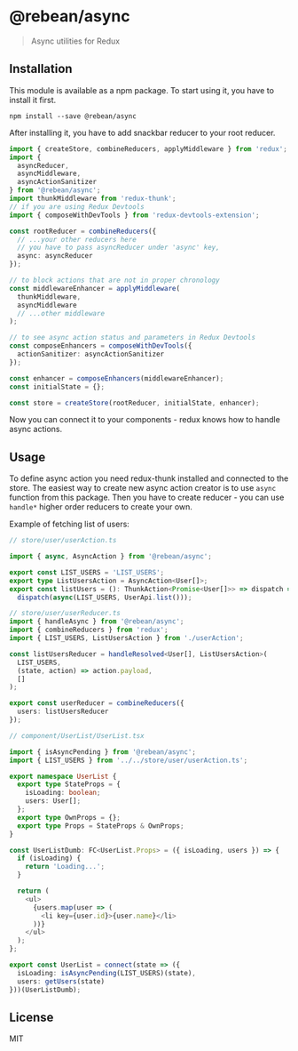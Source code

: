 # @rebean/async

> Async utilities for Redux

## Installation

This module is available as a npm package. To start using it, you have to install it first.

```
npm install --save @rebean/async
```

After installing it, you have to add snackbar reducer to your root reducer.

```typescript
import { createStore, combineReducers, applyMiddleware } from 'redux';
import {
  asyncReducer,
  asyncMiddleware,
  asyncActionSanitizer
} from '@rebean/async';
import thunkMiddleware from 'redux-thunk';
// if you are using Redux Devtools
import { composeWithDevTools } from 'redux-devtools-extension';

const rootReducer = combineReducers({
  // ...your other reducers here
  // you have to pass asyncReducer under 'async' key,
  async: asyncReducer
});

// to block actions that are not in proper chronology
const middlewareEnhancer = applyMiddleware(
  thunkMiddleware,
  asyncMiddleware
  // ...other middleware
);

// to see async action status and parameters in Redux Devtools
const composeEnhancers = composeWithDevTools({
  actionSanitizer: asyncActionSanitizer
});

const enhancer = composeEnhancers(middlewareEnhancer);
const initialState = {};

const store = createStore(rootReducer, initialState, enhancer);
```

Now you can connect it to your components - redux knows how to handle async actions.

## Usage

To define async action you need redux-thunk installed and connected to the store.
The easiest way to create new async action creator is to use `async` function
from this package. Then you have to create reducer - you can use `handle*` higher order
reducers to create your own.

Example of fetching list of users:

```typescript
// store/user/userAction.ts

import { async, AsyncAction } from '@rebean/async';

export const LIST_USERS = 'LIST_USERS';
export type ListUsersAction = AsyncAction<User[]>;
export const listUsers = (): ThunkAction<Promise<User[]>> => dispatch =>
  dispatch(async(LIST_USERS, UserApi.list()));
```

```typescript
// store/user/userReducer.ts
import { handleAsync } from '@rebean/async';
import { combineReducers } from 'redux';
import { LIST_USERS, ListUsersAction } from './userAction';

const listUsersReducer = handleResolved<User[], ListUsersAction>(
  LIST_USERS,
  (state, action) => action.payload,
  []
);

export const userReducer = combineReducers({
  users: listUsersReducer
});
```

```typescript jsx
// component/UserList/UserList.tsx

import { isAsyncPending } from '@rebean/async';
import { LIST_USERS } from '../../store/user/userAction.ts';

export namespace UserList {
  export type StateProps = {
    isLoading: boolean;
    users: User[];
  };
  export type OwnProps = {};
  export type Props = StateProps & OwnProps;
}

const UserListDumb: FC<UserList.Props> = ({ isLoading, users }) => {
  if (isLoading) {
    return 'Loading...';
  }

  return (
    <ul>
      {users.map(user => (
        <li key={user.id}>{user.name}</li>
      ))}
    </ul>
  );
};

export const UserList = connect(state => ({
  isLoading: isAsyncPending(LIST_USERS)(state),
  users: getUsers(state)
}))(UserListDumb);
```

## License

MIT
